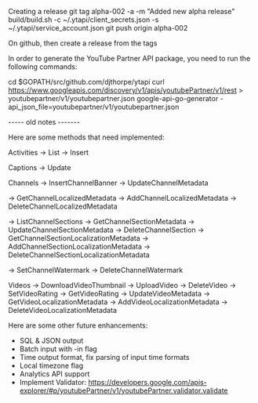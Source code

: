 
Creating a release
git tag alpha-002 -a -m "Added new alpha release"
build/build.sh -c ~/.ytapi/client_secrets.json -s ~/.ytapi/service_account.json
git push origin alpha-002

On github, then create a release from the tags

In order to generate the YouTube Partner API package, you need to run the
following commands:

cd $GOPATH/src/github.com/djthorpe/ytapi
curl https://www.googleapis.com/discovery/v1/apis/youtubePartner/v1/rest > youtubepartner/v1/youtubepartner.json
google-api-go-generator -api_json_file=youtubepartner/v1/youtubepartner.json

----- old notes -------


Here are some methods that need implemented:

Activities
-> List
-> Insert

Captions
-> Update

Channels
-> InsertChannelBanner
-> UpdateChannelMetadata

-> GetChannelLocalizedMetadata
-> AddChannelLocalizedMetadata
-> DeleteChannelLocalizedMetadata

-> ListChannelSections
-> GetChannelSectionMetadata
-> UpdateChannelSectionMetadata
-> DeleteChannelSection
-> GetChannelSectionLocalizationMetadata
-> AddChannelSectionLocalizationMetadata
-> DeleteChannelSectionLocalizationMetadata

-> SetChannelWatermark
-> DeleteChannelWatermark

Videos
-> DownloadVideoThumbnail
-> UploadVideo
-> DeleteVideo
-> SetVideoRating
-> GetVideoRating
-> UpdateVideoMetadata
-> GetVideoLocalizationMetadata
-> AddVideoLocalizationMetadata
-> DeleteVideoLocalizationMetadata

Here are some other future enhancements:

- SQL & JSON output
- Batch input with -in flag
- Time output format, fix parsing of input time formats
- Local timezone flag
- Analytics API support
- Implement Validator: https://developers.google.com/apis-explorer/#p/youtubePartner/v1/youtubePartner.validator.validate
